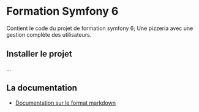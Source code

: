 # Formation Symfony 6

Contient le code du projet de formation symfony 6; Une pizzeria
avec une gestion complète des utilisateurs.

## Installer le projet

...

## La documentation

- [Documentation sur le format markdown](./doc/tuto_markdown.md)
